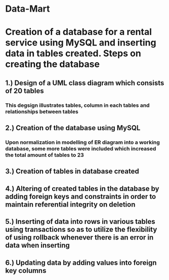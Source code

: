 # Data-Mart
# Creation of a database for a rental service using MySQL and inserting data in tables created. Steps on creating the database
## 1.) Design of a UML class diagram which consists of 20 tables
###    This degsign illustrates tables, column in each tables and relationships between tables
## 2.) Creation of the database using MySQL
###    Upon normalization in modelling of ER diagram into a working database, some more tables were included which increased the total amount of tables to 23
## 3.) Creation of tables in database created
## 4.) Altering of created tables in the database by adding foreign keys and constraints in order to maintain referential integrity on deletion
## 5.) Inserting of data into rows in various tables using transactions so as to utilize the flexibility of using rollback whenever there is an error in data when inserting
## 6.) Updating data by adding values into foreign key columns
